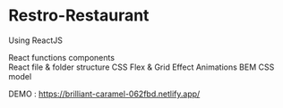 # Restro-Restaurant
Using ReactJS

React functions components <br/>
React file & folder structure
CSS Flex & Grid
Effect Animations
BEM CSS model

DEMO : https://brilliant-caramel-062fbd.netlify.app/
